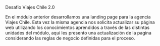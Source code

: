 Desafio Viajes Chile 2.0

En el módulo anterior desarrollamos una landing page para la agencia Viajes Chile. Esta vez
la misma agencia nos solicita actualizar su página web utilizando los conocimientos
aprendidos a través de las distintas unidades del módulo, aqui les presento una actualización de la 
pagina considerando las reglas de negocio definidas para el proceso. 
